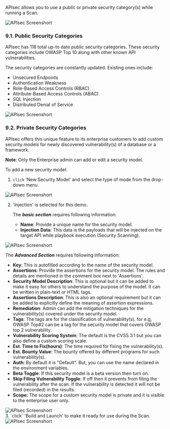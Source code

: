APIsec allows you to use a public or private security category(s) while running a Scan.

<img alt="APIsec Screenshort" src="https://user-images.githubusercontent.com/75529175/166119715-6dc082bd-ea19-4d20-9700-8e2b883fa44b.png" />

### **9.1. Public Security Categories**
APIsec has 118 total up-to date public security categories. These security categories include OWASP Top 10 along with other known API vulnerabilities. 

The security categories are constantly updated. Existing ones include:

- Unsecured Endpoints 
- Authentication Weakness
- Role-Based Access Controls (RBAC)
- Attribute-Based Access Controls (ABAC)
- SQL Injection
- Distributed Denial of Service 
      
<img alt="APIsec Screenshort" src="https://user-images.githubusercontent.com/75529175/166119698-502254b7-519d-408c-bd34-e8a2666d6bd4.png" />

### **9.2. Private Security Categories**
APIsec offers this unique feature to its enterprise customers to add custom security models for newly discovered vulnerability(s) of a database or a framework. 

**Note**: Only the Enterprise admin can add or edit a security model. 

To add a new security model:

1. `click` 'New Security Model' and select the type of mode from the drop-down menu. <br>
<img alt="APIsec Screenshort" src="https://user-images.githubusercontent.com/75529175/166119699-40a61d6a-f0bf-4303-b114-22c6612082ef.png" />

2. 'Injection' is selected for this demo.
   
   The ***basic section*** requires following information:
   
   - **Name**: Provide a unique name for the security model.
   - **Injection Data**: This data is the payloads that will be injected on the target API while playbook execution (Security Scanning). 
     
<img alt="APIsec Screenshort" src="https://user-images.githubusercontent.com/75529175/166119702-91656384-e946-4d3c-9a06-27b8169bffde.png" />
   
   The ***Advanced Section*** requires following information: 
   
   - **Key**: This is autofilled according to the name of the security model.
   - **Assertions**: Provide the assertions for the security model. The rules and details are mentioned in the comment box next to 'Assertions'.
   - **Security Model Description**: This is optional but it can be added to make it easy for others to understand the purpose of the model. It can be written in plain-text or HTML tags. 
   - **Assertions Description**: This is also an optional requirement but it can be added to explicitly define the meaning of assertion expressions.
   - **Remediation**: Admin can add the mitigation techniques for the vulnerability(s) covered under the security model. 
   - **Tags**: The tags are for the classification of vulnerability(s). for e.g, OWASP Top#2 can be a tag for the security model that covers OWASP top 2 vulnerability.
   - **Vulnerability Scoring System**: The default is the CVSS 3.1 but you can also define a custom scoring scale. 
   - **Est. Time to Fix(hours)**: The time required for fixing the vulnerability(s).
   - **Est. Bounty Value**: The bounty offered by different programs for such vulnerability(s).
   - **Auth**: By default it is "Default". But, you can use the name declared in the environment variables. 
   - **Beta Toggle**: If this security model is a beta version then turn on. 
   - **Skip Filing Vulnerability Toggle**:  If off then it prevents from filing the vulnerability after the scan. If the vulnerability is detected it will not be filed (recorded) in the results. 
   - **Scope**: The scope for a custom security model is private and it is visible to the enterprise user only.
 
 <img alt="APIsec Screenshort" src="https://user-images.githubusercontent.com/75529175/166119704-061d4b3c-0234-4bbf-904e-c7b5b50120e1.png"/>
<br>
3. `click` 'Build and Launch' to make it ready for use during the Scan.
    
<img alt="APIsec Screenshort" src="https://user-images.githubusercontent.com/75529175/166119708-5d3ada1e-4701-418b-89df-082aba0b8a7c.png"/>
